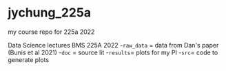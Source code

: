 # jychung_225a
 my course repo for 225a 2022

Data Science lectures BMS 225A 2022
-`raw_data` = data from Dan's paper (Bunis et al 2021)
-`doc` = source lit
-`results`= plots for my PI
-`src`= code to generate plots